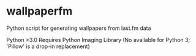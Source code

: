 wallpaperfm
===========

Python script for generating wallpapers from last.fm data

Python >3.0
Requires Python Imaging Library (No available for Python 3; 'Pillow' is a drop-in replacement)
